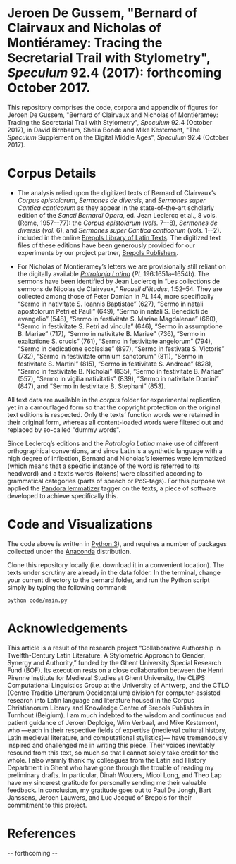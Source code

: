 # Jeroen De Gussem, "Bernard of Clairvaux and Nicholas of Montiéramey: Tracing the Secretarial Trail with Stylometry", *Speculum* 92.4 (2017): forthcoming October 2017.

This repository comprises the code, corpora and appendix of figures for Jeroen De Gussem, "Bernard of Clairvaux and Nicholas of Montiéramey: Tracing the Secretarial Trail with Stylometry", *Speculum* 92.4 (October 2017), in David Birnbaum, Sheila Bonde and Mike Kestemont, "The *Speculum* Supplement on the Digital Middle Ages", *Speculum* 92.4 (October 2017). 

# Corpus Details

* The analysis relied upon the digitized texts of Bernard of Clairvaux’s *Corpus epistolarum*, *Sermones de diversis*, and *Sermones super Cantica canticorum* as they appear in the state-of-the-art scholarly edition of the *Sancti Bernardi Opera*, ed. Jean Leclercq et al., 8 vols. (Rome, 1957–-77): the *Corpus epistolarum* (*vols.* 7–-8), *Sermones de diversis* (*vol.* 6), and *Sermones super Cantica canticorum* (*vols.* 1-–2). included in the online [Brepols Library of Latin Texts](http://clt.brepolis.net/llta/). The digitized text files of these editions have been generously provided for our experiments by our project partner, [Brepols Publishers](http://www.brepolis.net).

* For Nicholas of Montiéramey’s letters we are provisionally still reliant on the digitally available [*Patrologia Latina*](http://pld.chadwyck.co.uk/) (*PL* 196:1651a–1654b). The sermons have been identified by Jean Leclercq in “Les collections de sermons de Nicolas de Clairvaux,” *Recueil d’études*, 1:52–54. They are collected among those of Peter Damian in *PL* 144, more specifically “Sermo in nativitate S. Ioannis Baptistae” (627), “Sermo in natali apostolorum Petri et Pauli” (649), “Sermo in natali S. Benedicti de evangelio” (548), “Sermo in festivitate S. Mariae Magdalenae” (660), “Sermo in festivitate S. Petri ad vincula” (646), “Sermo in assumptione B. Mariae” (717), “Sermo in nativitate B. Mariae” (736), “Sermo in exaltatione S. crucis” (761), “Sermo in festivitate angelorum” (794), “Sermo in dedicatione ecclesiae” (897), “Sermo in festivate S. Victoris” (732), “Sermo in festivitate omnium sanctorum” (811), “Sermo in festivitate S. Martini” (815), “Sermo in festivitate S. Andreae” (828), “Sermo in festivitate B. Nicholai” (835), “Sermo in festivitate B. Mariae” (557), “Sermo in vigilia nativitatis” (839), “Sermo in nativitate Domini” (847), and “Sermo in festivitate B. Stephani” (853).

All text data are available in the *corpus* folder for experimental replication, yet in a camouflaged form so that the copyright protection on the original text editions is respected. Only the texts’ function words were retained in their original form, whereas all content-loaded words were filtered out and replaced by so-called "dummy words".

Since Leclercq’s editions and the *Patrologia Latina* make use of different orthographical conventions, and since Latin is a synthetic language with a high degree of inflection, Bernard and Nicholas’s lexemes were lemmatized (which means that a specific instance of the word is referred to its headword) and a text’s words (tokens) were classified according to grammatical categories (parts of speech or PoS-tags). For this purpose we applied the [Pandora lemmatizer](https://github.com/mikekestemont/pandora) tagger on the texts, a piece of software developed to achieve specifically this. 

# Code and Visualizations

The code above is written in [Python 3](https://www.python.org/downloads/release/python-360/)), and requires a number of packages collected under the [Anaconda](https://www.continuum.io/downloads) distribution. 

Clone this repository locally (i.e. download it in a convenient location). The texts under scrutiny are already in the data folder. In the terminal, change your current directory to the bernard folder, and run the Python script simply by typing the following command:

```python code/main.py```


# Acknowledgements

This article is a result of the research project “Collaborative Authorship in Twelfth-Century Latin Literature: A Stylometric Approach to Gender, Synergy and Authority,” funded by the Ghent University Special Research Fund (BOF). Its execution rests on a close collaboration between the Henri Pirenne Institute for Medieval Studies at Ghent University, the CLiPS Computational Linguistics Group at the University of Antwerp, and the CTLO (Centre Traditio Litterarum Occidentalium) division for computer-assisted research into Latin language and literature housed in the Corpus Christianorum Library and Knowledge Centre of Brepols Publishers in Turnhout (Belgium). I am much indebted to the wisdom and continuous and patient guidance of Jeroen Deploige, Wim Verbaal, and Mike Kestemont, who —each in their respective fields of expertise (medieval cultural history, Latin medieval literature, and computational stylistics)— have tremendously inspired and challenged me in writing this piece. Their voices inevitably resound from this text, so much so that I cannot solely take credit for the whole. I also warmly thank my colleagues from the Latin and History Department in Ghent who have gone through the trouble of reading my preliminary drafts. In particular, Dinah Wouters, Micol Long, and Theo Lap have my sincerest gratitude for personally sending me their valuable feedback. In conclusion, my gratitude goes out to Paul De Jongh, Bart Janssens, Jeroen Lauwers, and Luc Jocqué of Brepols for their commitment to this project.

# References

-- forthcoming --

